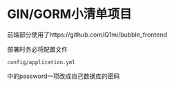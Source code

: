 GIN/GORM小清单项目
======================
<p>前端部分使用了https://github.com/Q1mi/bubble_frontend</p>
部署时务必将配置文件<pre><code>config/application.yml</code></pre>中的password一项改成自己数据库的密码

